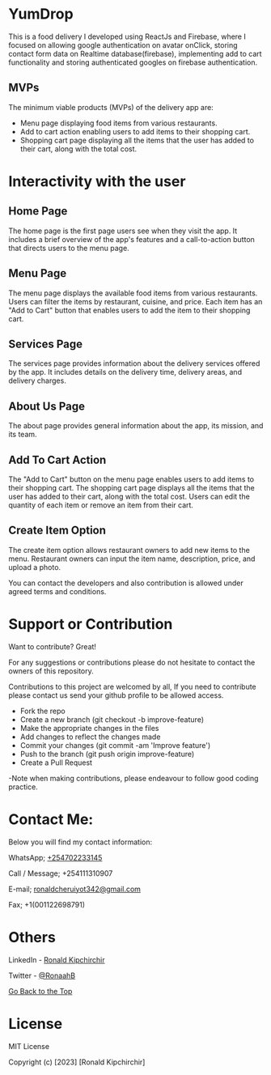 <h1>YumDrop</h1>

<p>This is a food delivery I developed using ReactJs and Firebase, where I focused on allowing google
authentication on avatar onClick, storing contact form data on Realtime database(firebase), implementing add to cart functionality and storing authenticated googles on firebase authentication.
</p>

<h2>MVPs</h2>

<p>The minimum viable products (MVPs) of the delivery app are:</p>

<ul>
    <li>Menu page displaying food items from various restaurants.</li>
    <li>Add to cart action enabling users to add items to their shopping cart.</li>
    <li>Shopping cart page displaying all the items that the user has added to their cart, along with the total cost.</li>
</ul>

# Interactivity with the user

<!-- 
One is able to go through our webpage , login/register. -->

<h2>Home Page</h2>

<p>The home page is the first page users see when they visit the app. It includes a brief overview of the app's features and a call-to-action button that directs users to the menu page.</p>

<h2>Menu Page</h2>

<p>The menu page displays the available food items from various restaurants. Users can filter the items by restaurant, cuisine, and price. Each item has an "Add to Cart" button that enables users to add the item to their shopping cart.</p>

<h2>Services Page</h2>

<p>The services page provides information about the delivery services offered by the app. It includes details on the delivery time, delivery areas, and delivery charges.</p>

<h2>About Us Page</h2>

<p>The about page provides general information about the app, its mission, and its team.</p>

<h2>Add To Cart Action</h2>

<p>The "Add to Cart" button on the menu page enables users to add items to their shopping cart. The shopping cart page displays all the items that the user has added to their cart, along with the total cost. Users can edit the quantity of each item or remove an item from their cart.</p>

<h2>Create Item Option</h2>

<p>The create item option allows restaurant owners to add new items to the menu. Restaurant owners can input the item name, description, price, and upload a photo.</p>

<p>You can contact the developers and also contribution is allowed under agreed terms and conditions.</p>

# Support or Contribution

Want to contribute? Great!

For any suggestions or contributions please do not hesitate to contact the owners of this repository.

Contributions to this project are welcomed by all, If you need to contribute 
please  contact us send your github profile to be allowed access.

 
  * Fork the repo
  * Create a new branch (git checkout -b improve-feature)
  * Make the appropriate changes in the files
  * Add changes to reflect the changes made
  * Commit your changes (git commit -am 'Improve feature')
  * Push to the branch (git push origin improve-feature)
  * Create a Pull Request

-Note when making contributions, please endeavour to follow good coding practice.

# Contact Me:

Below you will find my contact information:

WhatsApp; [+254702233145](https://wa.me/+254702233145/)

Call / Message; +254111310907

E-mail; ronaldcheruiyot342@gmail.com

Fax; +1(001122698791)

# Others

LinkedIn - [Ronald Kipchirchir](https://www.linkedin.com/in/ronald-kipchirchir-034983246/)

Twitter - [@RonaahB](https://twitter.com/RonaahB)

[Go Back to the Top](https://github.com/McRonaah/food_delivery_app/)

# License

MIT License

Copyright (c) [2023] [Ronald Kipchirchir]